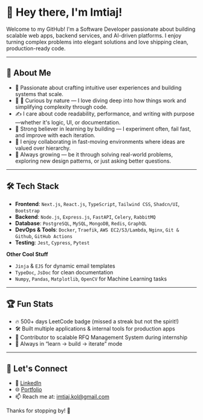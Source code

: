 # 👋 Hey there, I'm Imtiaj!

Welcome to my GitHub! I'm a Software Developer passionate about building scalable web apps, backend services, and AI-driven platforms. I enjoy turning complex problems into elegant solutions and love shipping clean, production-ready code.

---

## 🚀 About Me

- 🎯 Passionate about crafting intuitive user experiences and building systems that scale.
- 🧠 🧠 Curious by nature — I love diving deep into how things work and simplifying complexity through code.
- ✍️ I care about code readability, performance, and writing with purpose—whether it's logic, UI, or documentation.
- 🧪 Strong believer in learning by building — I experiment often, fail fast, and improve with each iteration.
- 🤝 I enjoy collaborating in fast-moving environments where ideas are valued over hierarchy.
- 🌱 Always growing — be it through solving real-world problems, exploring new design patterns, or just asking better questions.

---

## 🛠 Tech Stack

- **Frontend**: `Next.js`, `React.js`, `TypeScript`, `Tailwind CSS`, `Shadcn/UI`, `Bootstrap`
- **Backend**: `Node.js`, `Express.js`, `FastAPI`, `Celery`, `RabbitMQ`
- **Database**: `PostgreSQL`, `MySQL`, `MongoDB`, `Redis`, `GraphQL`
- **DevOps & Tools**: `Docker`, `Traefik`, `AWS EC2/S3/Lambda`, `Nginx`, `Git & Github`, `GitHub Actions`
- **Testing**: `Jest`, `Cypress`, `Pytest`

**Other Cool Stuff**
- `Jinja` & `EJS` for dynamic email templates  
- `TypeDoc`, `JsDoc` for clean documentation  
- `Numpy`, `Pandas`, `Matplotlib`, `OpenCV` for Machine Learning tasks

---

## 🏆 Fun Stats

- 🔥 500+ days LeetCode badge (missed a streak but not the spirit!)
- 🛠️ Built multiple applications & internal tools for production apps
- 🚀 Contributor to scalable RFQ Management System during internship
- 🎯 Always in “learn → build → iterate” mode

---

## 🤝 Let's Connect

- 💼 [LinkedIn]([https://www.linkedin.com/in/your-username](https://www.linkedin.com/in/sk-imtiaj-uddin-b26432254/))
- 🌐 [Portfolio]([https://your-website.com](https://sk-imtiaj-uddin.vercel.app/))
- 📫 Reach me at: imtiaj.kol@gmail.com

Thanks for stopping by! 🙌

<!---
imtiaj-007/imtiaj-007 is a ✨ special ✨ repository because its `README.md` (this file) appears on your GitHub profile.
You can click the Preview link to take a look at your changes.
--->
